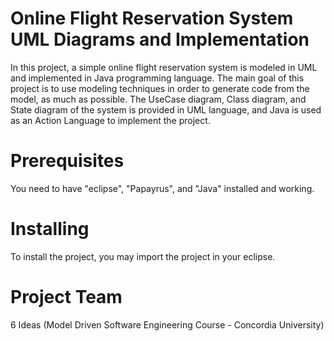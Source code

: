 # Online Flight Reservation System UML Diagrams and Implementation

In this project, a simple online flight reservation system is modeled in UML and implemented
in Java programming language. The main goal of this project is to use modeling techniques in
order to generate code from the model, as much as possible. The UseCase diagram, Class
diagram, and State diagram of the system is provided in UML language, and Java is used as an
Action Language to implement the project.

# Prerequisites
You need to have "eclipse", "Papayrus", and "Java" installed and working.

# Installing
To install the project, you may import the project in your eclipse.

# Project Team
6 Ideas (Model Driven Software Engineering Course - Concordia University)
